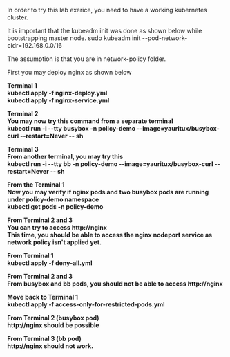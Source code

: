 In order to try this lab exerice, you need to have a working kubernetes cluster.

It is important that the kubeadm init was done as shown below while bootstrapping master node.
sudo kubeadm init --pod-network-cidr=192.168.0.0/16

The assumption is that you are in network-policy folder.

First you may deploy nginx as shown below

<b>Terminal  1<b><br>
kubectl apply -f nginx-deploy.yml<br>
kubectl apply -f nginx-service.yml<br>

<b>Terminal 2</b><br>
You may now try this command from a separate terminal<br>
kubectl run -i --tty busybox -n policy-demo --image=yauritux/busybox-curl --restart=Never -- sh<br>

<b>Terminal 3<b><br>
From another terminal, you may try this<br>
kubectl run -i --tty bb -n policy-demo --image=yauritux/busybox-curl --restart=Never -- sh<br>


<b>From the Terminal 1</b><br>
Now you may verify if nginx pods and two busybox pods are running under policy-demo namespace<br>
kubectl get pods -n policy-demo<br>

<b>From Terminal 2 and 3</b><br>
You can try to access http://nginx<br>
This time, you should be able to access the nginx nodeport service as network policy isn't applied yet.<br>

<b>From Terminal 1<b><br>
kubectl apply -f deny-all.yml<br>

<b>From Terminal 2 and 3</b><br>
From busybox and bb pods, you should not be able to access http://nginx<br>

<b>Move back to Terminal 1</b><br>
kubectl apply -f access-only-for-restricted-pods.yml<br>

<b>From  Terminal 2 (busybox pod)</b><br>
http://nginx should be possible<br>

<b>From Terminal 3 (bb pod)</b><br>
http://nginx should not work.

